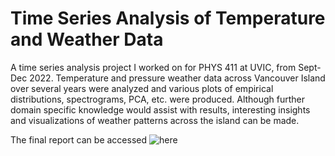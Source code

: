# Time Series Analysis of Temperature and Weather Data
A time series analysis project I worked on for PHYS 411 at UVIC, from Sept-Dec 2022. Temperature and pressure weather data across Vancouver Island over several years were analyzed and various plots of empirical distributions, spectrograms, PCA, etc. were produced. Although further domain specific knowledge would assist with results, interesting insights and visualizations of weather patterns across the island can be made. 

The final report can be accessed ![here]()


